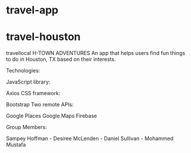 # travel-app
# travel-houston
travellocal
H-TOWN ADVENTURES
An app that helps users find fun things to do in Houston, TX based on their interests.

Technologies:

JavaScript library:

Axios
CSS framework:

Bootstrap
Two remote APIs:

Google Places
Google Maps
Firebase





Group Members:

Sampey Hoffman - Desiree McLenden - Daniel Sullivan - Mohammed Mustafa
